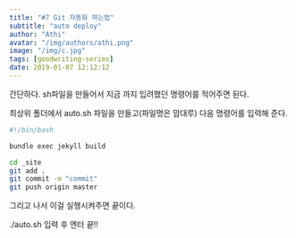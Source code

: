 ```yaml
---
title: "#7 Git 자동화 하는법"
subtitle: "auto deploy"
author: "Athi"
avatar: "/img/authors/athi.png"
image: "/img/c.jpg"
tags: [goodwriting-series]
date: 2019-01-07 12:12:12
---
```


간단하다. sh파일을 만들어서 지금 까지 입려했던 명령어를 적어주면 된다.

최상위 폴더에서 auto.sh 파일을 만들고(파일명은 맘대루) 다음 명령어를 입력해 준다.

```bash
#!/bin/bash

bundle exec jekyll build

cd _site
git add .
git commit -m "commit"
git push origin master
```

그리고 나서 이걸 실행시켜주면 끝이다.

./auto.sh 입력 후 엔터 끝!!
